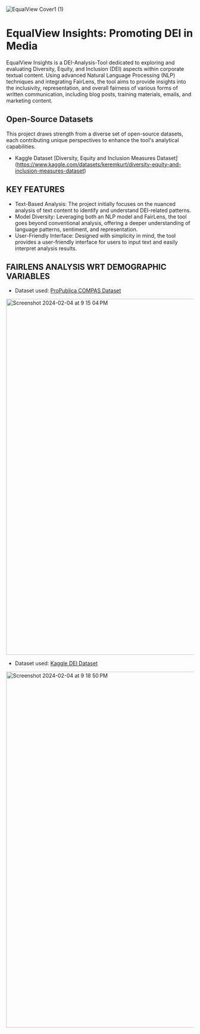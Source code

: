![EqualView Cover1 (1)](https://github.com/akanksha-2002/EqualViewAI/assets/94109994/a271d8b9-f8eb-4456-ad37-3b8f468a6446)


# EqualView Insights: Promoting DEI in Media


EqualView Insights is a DEI-Analysis-Tool dedicated to exploring and evaluating Diversity, Equity, and Inclusion (DEI) aspects within corporate textual content. Using advanced Natural Language Processing (NLP) techniques and integrating FairLens, the tool aims to provide insights into the inclusivity, representation, and overall fairness of various forms of written communication, including blog posts, training materials, emails, and marketing content.
## Open-Source Datasets
This project draws strength from a diverse set of open-source datasets, each contributing unique perspectives to enhance the tool's analytical capabilities. 
- Kaggle Dataset [Diversity, Equity and Inclusion Measures Dataset] (https://www.kaggle.com/datasets/keremkurt/diversity-equity-and-inclusion-measures-dataset)

## KEY FEATURES
- Text-Based Analysis: The project initially focuses on the nuanced analysis of text content to identify and understand DEI-related patterns.
- Model Diversity: Leveraging both an NLP model and FairLens, the tool goes beyond conventional analysis, offering a deeper understanding of language patterns, sentiment, and representation.
- User-Friendly Interface: Designed with simplicity in mind, the tool provides a user-friendly interface for users to input text and easily interpret analysis results.
  
## FAIRLENS ANALYSIS WRT DEMOGRAPHIC VARIABLES
- Dataset used: [ProPublica COMPAS Dataset](https://www.propublica.org/datastore/dataset/compas-recidivism-risk-score-data-and-analysis)
<img width="954" alt="Screenshot 2024-02-04 at 9 15 04 PM" src="https://github.com/akanksha-2002/EqualViewAI/assets/94109994/4a7f4617-9e69-4fc0-a8cd-dc1d3402a284">

- Dataset used: [Kaggle DEI Dataset](https://www.kaggle.com/datasets/keremkurt/diversity-equity-and-inclusion-measures-dataset)
<img width="954" alt="Screenshot 2024-02-04 at 9 18 50 PM" src="https://github.com/akanksha-2002/EqualViewAI/assets/94109994/0f02b249-019f-438e-8745-2d2c9acab267">
